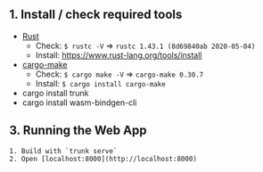 ## 1. Install / check required tools

   - [Rust](https://www.rust-lang.org)
     - Check: `$ rustc -V` => `rustc 1.43.1 (8d69840ab 2020-05-04)`
     - Install: https://www.rust-lang.org/tools/install
   - [cargo-make](https://sagiegurari.github.io/cargo-make/)
     - Check: `$ cargo make -V` => `cargo-make 0.30.7`
     - Install: `$ cargo install cargo-make`
   - cargo install trunk
   - cargo install wasm-bindgen-cli

## 3. Running the Web App
    1. Build with `trunk serve`
    2. Open [localhost:8000](http://localhost:8000)
